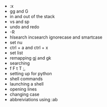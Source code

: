 - :x
- gg and G
- in and out of the stack
- vs and sp
- undo and redo
- -R
- hlsearch incsearch ignorecase and smartcase
- set nu
- ctrl + a and ctrl + x 
- set list
- remapping gj and gk
- searching 
- f F t T ;,
- setting up for python
- shell commands 
- launching a shell
- opening lines 
- changing case
- abbreiviations using :ab 
